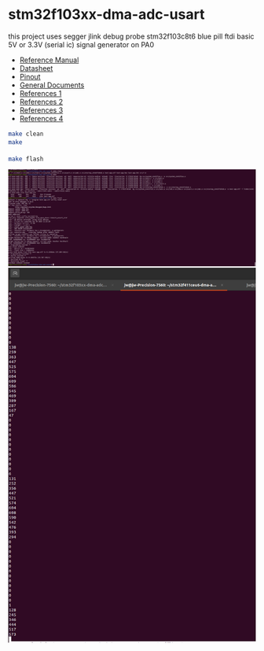 # stm32f103xx-dma-adc-usart

this project uses segger jlink debug probe
stm32f103c8t6 blue pill
ftdi basic 5V or 3.3V (serial ic)
signal generator on PA0

- [Reference Manual](https://www.st.com/resource/en/reference_manual/rm0008-stm32f101xx-stm32f102xx-stm32f103xx-stm32f105xx-and-stm32f107xx-advanced-armbased-32bit-mcus-stmicroelectronics.pdf)
- [Datasheet](https://www.st.com/resource/en/datasheet/stm32f103c8.pdf)
- [Pinout](https://stm32-base.org/boards/STM32F103C8T6-Blue-Pill.html)
- [General Documents](https://www.st.com/en/microcontrollers-microprocessors/stm32f103c8.html#documentation)
- [References 1](https://github.com/augustofg/STM32F103C8T6-Examples/tree/master)
- [References 2](https://github.com/arduino/OpenOCD)
- [References 3](https://www.segger.com/products/debug-probes/j-link/technology/interface-description/)
- [References 4](https://www.udemy.com/course/microcontroller-dma-programming-fundamentals-to-advanced/)

``` bash
make clean
make

make flash
```
![alt text](screenshot.png "Screenshot 1")
![alt text](screenshot2.png "Screenshot 2")